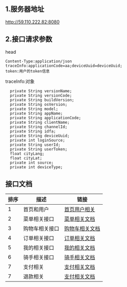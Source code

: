 
##  1.服务器地址

http://59.110.222.82:8080

## 2.接口请求参数
 head
 ````
 Content-Type:application/json
 traceInfo:applicationCode=aa;deviceUuid=deviceUuid;
 token:用户的token信息
 ````
 traceInfo:对象
   ````
     private String versionName;
     private String versionCode;
     private String buildVersion;
     private String osVersion;
     private String model;
     private String appName;
     private String applicationCode;
     private String clientName;
     private String channelId;
     private String idfa;
     private String deviceUuid;
     private int loginSource;
     private String userId;
     private String userToken;
     float cityLang;
     float cityLat;
     private int source;
     private int deviceType;
 ````
##  接口文档
 
排序|描述|链接
---|---|---
 1|首页和用户| [首页用户相关](doc/user.md)
 2|菜单相关接口|[菜单相关文档](doc/product.md)
 3|购物车相关接口|[购物车相关文档](doc/cart.md)
 4|订单相关接口|[订单相关文档](doc/order.md)
 5|我的相关接口|[我的相关文档](doc/my.md)
 6|骑手相关接口|[骑手相关文档](doc/knight.md)
 7|支付相关|[支付相关文档](doc/pay.md)
 7|退款相关|[支付相关文档](doc/refund.md)
